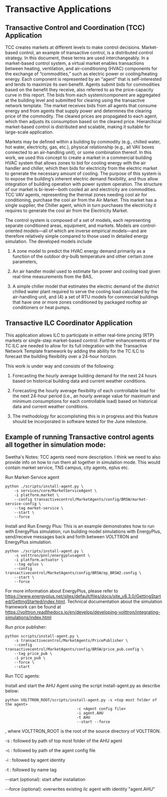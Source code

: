 # Transactive Applications

## Transactive Control and Coordination (TCC) Application

TCC creates markets at different levels to make control decisions. Market-based
control, an example of transactive control, is a distributed control strategy.
In this document, these terms are used interchangeably. In a market-based
control system, a virtual market enables transactions between heating,
ventilation, and air-conditioning (HVAC) components for the exchange of
“commodities,” such as electric power or cooling/heating energy. Each component
is represented by an “agent” that is self-interested and tends to maximize its
own benefit. Agents submit bids for commodities based on the benefit they
receive, also referred to as the price-capacity curve in this report. The bids
from each system/component are aggregated at the building level and submitted
for clearing using the transactive network template. The market receives bids
from all agents that consume energy and from agents that supply power and
determines the clearing price of the commodity. The cleared prices are
propagated to each agent, which then adjusts its consumption based on the
cleared price. Hierarchical market-based control is distributed and scalable,
making it suitable for large-scale application.

Markets may be defined within a building by commodity (e.g., chilled water, hot
water, electricity, gas, etc.), physical relationship (e.g., all VAV boxes
connected to an air-handling unit), or some combination thereof. In this work,
we used this concept to create a market in a commercial building HVAC system
that allows zones to bid for cooling energy with the air handler and chiller,
which then bids for electricity from the electric market to generate the
necessary amount of cooling. The purpose of this system is to expose the
building’s inherent electric demand flexibility, and thus allow integration of
building operation with power system operation. The structure of our market is
bi-level—both cooled air and electricity are commodities. TCC VAV agents,
representing the thermal zones needing cool air for conditioning, purchase the
cool air from the Air Market. This market has a single supplier, the Chiller
agent, which in turn purchases the electricity it requires to generate the cool
air from the Electricity Market.

The control system is composed of a set of models, each representing separate
conditioned areas, equipment, and markets. Models are control-oriented models—all
of which are inverse empirical models—and are therefore relatively simple
compared to those used in detailed energy simulation. The developed models include

1. A zone model to predict the HVAC energy demand primarily as a function of the
outdoor dry-bulb temperature and other certain zone parameters,

2. An air handler model used to estimate fan power and cooling load given
real-time measurements from the BAS,

3. A simple chiller model that estimates the electric demand of the
district chilled water plant required to serve the cooling load calculated by
the air-handling unit, and (4) a set of RTU models for commercial buildings
that have one or more zones conditioned by packaged rooftop air conditioners or
heat pumps.

## Transactive ILC Coordinator Application

This application allows ILC to participate in either real-time pricing (RTP)
markets or single-step market-based control. Further enhancements of the
TC ILC are needed to allow for its full integration with the Transactive
Network Template framework by adding the ability for the TC ILC to forecast
the building flexibility over a 24-hour horizon.

This work is under way and consists of the following:

1. Forecasting the hourly average building demand for the next 24 hours based on historical building data and current weather conditions.

2. Forecasting the hourly average flexibility of each controllable load for the next 24-hour period (i.e., an hourly average value for maximum and minimum consumptions for each controllable load) based on historical data and current weather conditions.

3. The methodology for accomplishing this is in progress and this feature should be incorporated in software tested for the June milestone.

## Example of running Transactive control agents all together in simulation mode:

Swetha's Notes: TCC agents need more description. 
I think we need to also provide info on how to run them all together in simulation mode. 
This would contain market service, TNS campus, city agents, eplus etc.

Run Market-Service agent


````
python ./scripts/install-agent.py \
    -s services/core/MarketServiceAgent \
    -i platform.market \
    --config transactivecontrol/MarketAgents/config/BRSW/market-service-config \
    --tag market-service \
    --start \
    --force
````

Install and Run Energy Plus:
This is an example demonstrates how to run with EnergyPlus simulation, run building model simulations with EnergyPlus,
send/receive messages back and forth between VOLTTRON and EnergyPlus simulation.


````
python ./scripts/install-agent.py \
    -s volttron/pnnl/energyplusagent \
    -i platform.actuator \
    --tag eplus \
    --config transactivecontrol/MarketAgents/config/BRSW/ep_BRSW2.config \
    --start \
    --force
````

For more information about EnergyPlus, please refer to https://www.energyplus.net/sites/default/files/docs/site_v8.3.0/GettingStarted/GettingStarted/index.html.
Technical documentation about the simulation framework can be found at 
https://volttron.readthedocs.io/en/develop/developing-volttron/integrating-simulations/index.html

Run price publisher:

````
python scripts/install-agent.py \
    -s transactivecontrol/MarketAgents/PricePublisher \
    --config  transactivecontrol/MarketAgents/config/BRSW/price_pub.config \
    --tag price_pub \
    -i price_pub \
    --force \
    --start

````
Run TCC agents:

Install and start the AHU Agent using the script install-agent.py as describe below:

```
python VOLTTRON_ROOT/scripts/install-agent.py -s <top most folder of the agent> 
                                -c <Agent config file>
                                -i agent.AHU
                                -t AHU
                                --start --force
```
, where VOLTTRON_ROOT is the root of the source directory of VOLTTRON.

-s : followed by path of top most folder of the AHU agent

-c : followed by path of the agent config file

-i : followed by agent identity

-t : followed by name tag
 
--start (optional): start after installation

--force (optional): overwrites existing ilc agent with identity "agent.AHU" 

